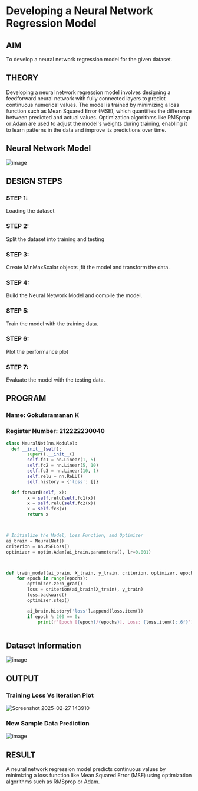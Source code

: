 # Developing a Neural Network Regression Model

## AIM

To develop a neural network regression model for the given dataset.

## THEORY
Developing a neural network regression model involves designing a feedforward neural network with fully connected layers to predict continuous numerical values. The model is trained by minimizing a loss function such as Mean Squared Error (MSE), which quantifies the difference between predicted and actual values. Optimization algorithms like RMSprop or Adam are used to adjust the model's weights during training, enabling it to learn patterns in the data and improve its predictions over time.

## Neural Network Model

![image](https://github.com/user-attachments/assets/3406031d-4fec-4a87-8b24-c76620035fd3)


## DESIGN STEPS

### STEP 1:

Loading the dataset

### STEP 2:

Split the dataset into training and testing

### STEP 3:

Create MinMaxScalar objects ,fit the model and transform the data.

### STEP 4:

Build the Neural Network Model and compile the model.

### STEP 5:

Train the model with the training data.

### STEP 6:

Plot the performance plot

### STEP 7:

Evaluate the model with the testing data.

## PROGRAM
### Name: Gokularamanan K
### Register Number: 212222230040
```python
class NeuralNet(nn.Module):
  def __init__(self):
        super().__init__()
        self.fc1 = nn.Linear(1, 5)
        self.fc2 = nn.Linear(5, 10)
        self.fc3 = nn.Linear(10, 1)
        self.relu = nn.ReLU()
        self.history = {'loss': []}

  def forward(self, x):
        x = self.relu(self.fc1(x))
        x = self.relu(self.fc2(x))
        x = self.fc3(x)
        return x



# Initialize the Model, Loss Function, and Optimizer
ai_brain = NeuralNet()
criterion = nn.MSELoss()
optimizer = optim.Adam(ai_brain.parameters(), lr=0.001)



def train_model(ai_brain, X_train, y_train, criterion, optimizer, epochs=2000):
    for epoch in range(epochs):
        optimizer.zero_grad()
        loss = criterion(ai_brain(X_train), y_train)
        loss.backward()
        optimizer.step()

        ai_brain.history['loss'].append(loss.item())
        if epoch % 200 == 0:
            print(f'Epoch [{epoch}/{epochs}], Loss: {loss.item():.6f}')



```
## Dataset Information

![image](https://github.com/user-attachments/assets/b81c2844-f926-4fc1-b38a-5d02233d81d7)


## OUTPUT

### Training Loss Vs Iteration Plot

![Screenshot 2025-02-27 143910](https://github.com/user-attachments/assets/337adeee-d337-4df2-8004-9d964de56664)


### New Sample Data Prediction

![image](https://github.com/user-attachments/assets/fa26358e-38ed-4322-8a17-b77294314588)


## RESULT
A neural network regression model predicts continuous values by minimizing a loss function like Mean Squared Error (MSE) using optimization algorithms such as RMSprop or Adam.
